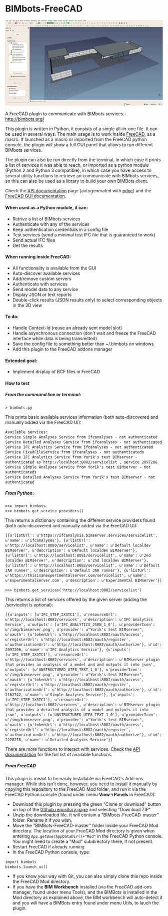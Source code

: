 # BIMbots-FreeCAD

![](doc/images/bimbots-ui-01.jpg)



A FreeCAD plugin to communicate with BIMbots services - http://bimbots.org/

This plugin is written in Python, it consists of a single all-in-one file. It can be used in several ways. The main usage is to work inside [FreeCAD](http://www.freecadweb.org), as a macro. If launched as a macro or imported from the FreeCAD python console, the plugin will show a full GUI panel that allows to run different BIMbots services.

The plugin can also be run directly from the terminal, in which case it prints a list of services it was able to reach, or imported as a python module (Python 2 and Python 3 compatible), in which case you have access to several utility functions to retrieve an communicate with BIMbots services, so this can also be used as a library to build your own BIMBots client.

Check the [API documentation](doc/documentation.md) page (autogenerated with [pdoc](https://pdoc3.github.io/pdoc/)) and the [FreeCAD GUI documentation](doc/ui-documentation.md).

#### When used as a Python module, it can:

* Retrive a list of BIMbots services
* Authenticate with any of the services
* Keep authentication credentials in a config file
* Test services (send a minimal test IFC file that is guaranteed to work)
* Send actual IFC files
* Get the results

#### When running inside FreeCAD:

* All functionality is available from the GUI
* Auto-discover available services
* Add/remove custom servers
* Authenticate with services
* Send model data to any service
* Display JSON or text reports
* Double-click results (JSON results only) to select corresponding objects in the 3D view

#### To do:

* Handle Context-Id (reuse an already sent model slot)
* Handle asynchronous connection (don't wait and freeze the FreeCAD interface while data is being transmitted)
* Save the config file to something better than ~/.bimbots on windows
* Add this plugin to the FreeCAD addons manager

#### Extended goal:

* Implement display of BCF files in FreeCAD

#### How to test

##### From the command line or terminal:

`> bimbots.py`

This prints basic available services information (both auto-discovered and manually added via the FreeCAD UI):

```
Available services:
Service Simple Analyses Service from ifcanalyses - not authenticated
Service Detailed Analyses Service from ifcanalyses - not authenticated
Service IFC Analytics Service from ifcanalyses - not authenticated
Service FixedFileService from ifcanalyses - not authenticateds
Service IFC Analytics Service from Yorik's test BIMserver - authenticated as http://localhost:8082/servicelist , service 2097206
Service Simple Analyses Service from Yorik's test BIMserver - not authenticateds
Service Detailed Analyses Service from Yorik's test BIMserver - not authenticated
```

##### From Python:

```
>>> import bimbots
>>> bimbots.get_service_providers()
```

This returns a dictionary containing the different service providers found (both auto-discovered and manually added via the FreeCAD UI):

```
[{u'listUrl': u'https://ifcanalysis.bimserver.services/servicelist', u'name': u'ifcanalyses'}, {u'listUrl': u'http://localhost:8080/servicelist', u'name': u'Default localdev BIMserver', u'description': u'Default localdev BIMserver'}, {u'listUrl': u'http://localhost:8081/servicelist', u'name': u'2nd localdev BIMserver', u'description': u'2nd localdev BIMserver'}, {u'listUrl': u'http://localhost:8082/servicelist', u'name': u'Default JAR runner', u'description': u'Default JAR runner'}, {u'listUrl': u'https://thisisanexperimentalserver.com/servicelist', u'name': u'Experimentalserver.com', u'description': u'Experimental BIMserver'}]
```

`>>> bimbots.get_services('http://localhost:8082/servicelist')`

This returns a list of services offered by the given server (adding the /servicelist is optional):

```
[{u'inputs': [u'IFC_STEP_2X3TC1'], u'resourceUrl': u'http://localhost:8082/services', u'description': u'IFC Analytics Service', u'outputs': [u'IFC_ANALYTICS_JSON_1_0'], u'providerIcon': u'/img/bimserver.png', u'provider': u"Yorik's test BIMserver", u'oauth': {u'tokenUrl': u'http://localhost:8082/oauth/access', u'registerUrl': u'http://localhost:8082/oauth/register', u'authorizationUrl': u'http://localhost:8082/oauth/authorize'}, u'id': 2097206, u'name': u'IFC Analytics Service'}, {u'inputs': [u'IFC_STEP_2X3TC1'], u'resourceUrl': u'http://localhost:8082/services', u'description': u'BIMserver plugin that provides an analysis of a model and and outputs it into json', u'outputs': [u'UNSTRUCTURED_UTF8_TEXT_1_0'], u'providerIcon': u'/img/bimserver.png', u'provider': u"Yorik's test BIMserver", u'oauth': {u'tokenUrl': u'http://localhost:8082/oauth/access', u'registerUrl': u'http://localhost:8082/oauth/register', u'authorizationUrl': u'http://localhost:8082/oauth/authorize'}, u'id': 2162742, u'name': u'Simple Analyses Service'}, {u'inputs': [u'IFC_STEP_2X3TC1'], u'resourceUrl': u'http://localhost:8082/services', u'description': u'BIMserver plugin that provides a detailed analysis of a model and outputs it into json', u'outputs': [u'UNSTRUCTURED_UTF8_TEXT_1_0'], u'providerIcon': u'/img/bimserver.png', u'provider': u"Yorik's test BIMserver", u'oauth': {u'tokenUrl': u'http://localhost:8082/oauth/access', u'registerUrl': u'http://localhost:8082/oauth/register', u'authorizationUrl': u'http://localhost:8082/oauth/authorize'}, u'id': 2228278, u'name': u'Detailed Analyses Service'}]
```

There are more functions to interact with services. Check the [API documentation](doc/documentation.md) for the full list of available functions.

##### From FreeCAD

This plugin is meant to be easily installable via FreeCAD's Add-ons manager. While this isn't done, however, you need to install it manually by copying this repository to the FreeCAD Mod folder, and run it via the FreeCAD Python console (found under menu **View->Panels** in FreeCAD):

* Download this plugin by pressing the green "Clone or download" button on top of the [Github repository page](https://github.com/opensourceBIM/BIMbots-FreeCAD) and selecting "Download ZIP"
* Unzip the downloaded file. It will contain a "BIMbots-FreeCAD-master" folder. Rename it if you wish.
* Move the "BIMBots-FreeCAD-master" folder inside your FreeCAD Mod directory. The location of your FreeCAD Mod directory  is given when entering `App.getUserAppDataDir()+"Mod"` in the FreeCAD Python console. You might need to create a "Mod" subdirectory there, if not present.
* Restart FreeCAD if already running
* In the FreeCAD Python console, type: 
```
import bimbots
bimbots.launch_ui()
```
* If you know your way with Git, you can also simply clone this repo inside the FreeCAD Mod directory.
* If you have the **BIM Workbench** installed (via the FreeCAD add-ons manager, found under menu Tools), and the BIMBots is installed in the Mod directory as explained above, the BIM workbench will auto-detect it and you will have a BIMBots entry found under menu Utils, to lauch the plugin.
